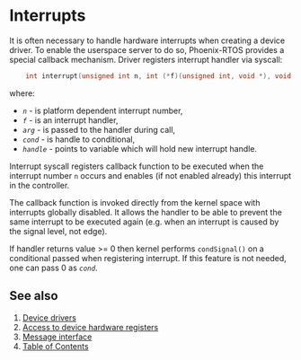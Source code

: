 # Interrupts

It is often necessary to handle hardware interrupts when creating a device driver. To enable the userspace server to do
so, Phoenix-RTOS provides a special callback mechanism. Driver registers interrupt handler via syscall:

````C
    int interrupt(unsigned int n, int (*f)(unsigned int, void *), void *arg, unsigned int cond, unsigned int *handle);
````

where:

- _`n`_ - is platform dependent interrupt number,
- _`f`_ - is an interrupt handler,
- _`arg`_ - is passed to the handler during call,
- _`cond`_ - is handle to conditional,
- _`handle`_ - points to variable which will hold new interrupt handle.

Interrupt syscall registers callback function to be executed when the interrupt number `n`  occurs and enables (if not
enabled already) this interrupt in the controller.

The callback function is invoked directly from the kernel space with interrupts globally disabled. It allows the handler
to be able to prevent the same interrupt to be executed again (e.g. when an interrupt is caused by the signal level, not
edge).

If handler returns value >= 0 then kernel performs `condSignal()` on a conditional passed when registering interrupt. If
this feature is not needed, one can pass 0 as _`cond`_.

## See also

1. [Device drivers](README.md)
2. [Access to device hardware registers](hwaccess.md)
3. [Message interface](interface.md)
4. [Table of Contents](../README.md)
